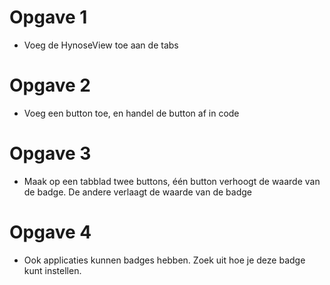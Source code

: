 
# Opgave 1
* Voeg de HynoseView toe aan de tabs

# Opgave 2
* Voeg een button toe, en handel de button af in code

# Opgave 3
* Maak op een tabblad twee buttons, één button verhoogt de waarde van de badge. De andere verlaagt de waarde van de badge

# Opgave 4
* Ook applicaties kunnen badges hebben. Zoek uit hoe je deze badge kunt instellen.